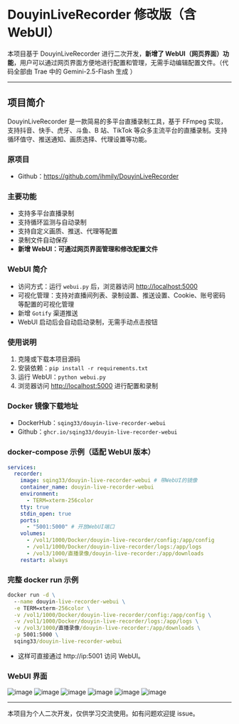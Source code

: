 # DouyinLiveRecorder 修改版（含 WebUI）

本项目基于 DouyinLiveRecorder 进行二次开发，**新增了 WebUI（网页界面）功能**，用户可以通过网页界面方便地进行配置和管理，无需手动编辑配置文件。（代码全部由 Trae 中的 Gemini-2.5-Flash 生成 ）

---

## 项目简介

DouyinLiveRecorder 是一款简易的多平台直播录制工具，基于 FFmpeg 实现，支持抖音、快手、虎牙、斗鱼、B 站、TikTok 等众多主流平台的直播录制。支持循环值守、推送通知、画质选择、代理设置等功能。

### 原项目

- Github：https://github.com/ihmily/DouyinLiveRecorder

### 主要功能

- 支持多平台直播录制
- 支持循环监测与自动录制
- 支持自定义画质、推送、代理等配置
- 录制文件自动保存
- **新增 WebUI：可通过网页界面管理和修改配置文件**

### WebUI 简介

- 访问方式：运行 `webui.py` 后，浏览器访问 [http://localhost:5000](http://localhost:5000)
- 可视化管理：支持对直播间列表、录制设置、推送设置、Cookie、账号密码等配置的可视化管理
- 新增 `Gotify` 渠道推送
- WebUI 启动后会自动启动录制，无需手动点击按钮

### 使用说明

1. 克隆或下载本项目源码
2. 安装依赖：`pip install -r requirements.txt`
3. 运行 WebUI：`python webui.py`
4. 浏览器访问 [http://localhost:5000](http://localhost:5000) 进行配置和录制

### Docker 镜像下载地址

- DockerHub：`sqing33/douyin-live-recorder-webui`
- Github：`ghcr.io/sqing33/douyin-live-recorder-webui`

### docker-compose 示例（适配 WebUI 版本）

```yaml
services:
  recorder:
    image: sqing33/douyin-live-recorder-webui # 带WebUI的镜像
    container_name: douyin-live-recorder-webui
    environment:
      - TERM=xterm-256color
    tty: true
    stdin_open: true
    ports:
      - "5001:5000" # 开放WebUI端口
    volumes:
      - /vol1/1000/Docker/douyin-live-recorder/config:/app/config
      - /vol1/1000/Docker/douyin-live-recorder/logs:/app/logs
      - /vol3/1000/直播录像/douyin-live-recorder:/app/downloads
    restart: always
```

### 完整 docker run 示例

```cmd
docker run -d \
  --name douyin-live-recorder-webui \
  -e TERM=xterm-256color \
  -v /vol1/1000/Docker/douyin-live-recorder/config:/app/config \
  -v /vol1/1000/Docker/douyin-live-recorder/logs:/app/logs \
  -v /vol3/1000/直播录像/douyin-live-recorder:/app/downloads \
  -p 5001:5000 \
  sqing33/douyin-live-recorder-webui
```

- 这样可直接通过 http://ip:5001 访问 WebUI。

### WebUI 界面

![image](https://github.com/user-attachments/assets/ba5bebda-8276-4b54-888c-a20c4ce160a8)
![image](https://github.com/user-attachments/assets/b206051a-79f1-4b89-a581-1e764970dd59)
![image](https://github.com/user-attachments/assets/73a4bc56-b72a-46d2-be9c-8bbff8a21d53)
![image](https://github.com/user-attachments/assets/9bcb0a54-cb94-401e-9394-640266c72ad5)
![image](https://github.com/user-attachments/assets/87673fe8-4173-423f-bb1d-04beb9a01ba4)
![image](https://github.com/user-attachments/assets/ab89e902-6bc8-4e46-bac8-2c02f34d1934)


---

本项目为个人二次开发，仅供学习交流使用。如有问题欢迎提 issue。
